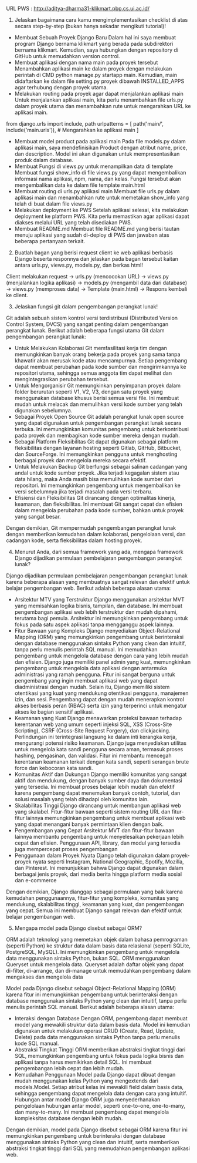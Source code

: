 URL PWS : http://aditya-dharma31-klikmart.pbp.cs.ui.ac.id/

1. Jelaskan bagaimana cara kamu mengimplementasikan checklist di atas secara step-by-step (bukan hanya sekadar mengikuti tutorial)!

- Membuat Sebuah Proyek Django Baru
Dalam hal ini saya membuat program Django bernama klikmart yang berada pada subdirektori bernama klikmart. Kemudian, saya hubungkan dengan repository di GitHub untuk memudahkan version control.
- Membuat aplikasi dengan nama main pada proyek tersebut
Menambahkan aplikasi main ke dalam proyek dengan melakukan perintah di CMD python manage.py startapp main. Kemudian, main didaftarkan ke dalam file setting.py proyek dibawah INSTALLED_APPS agar terhubung dengan proyek utama.
- Melakukan routing pada proyek agar dapat menjalankan aplikasi main
Untuk menjalankan aplikasi main, kita perlu menambahkan file urls.py dalam proyek utama dan menambahkan rute untuk mengarahkan URL ke aplikasi main.

from django.urls import include, path
urlpatterns = [
    path('main/', include('main.urls')),  # Mengarahkan ke aplikasi main
]

- Membuat model product pada aplikasi main
Pada file models.py dalam aplikasi main, saya mendefinisikan Product dengan atribut name, price, dan description. Model ini akan digunakan untuk mempresentasikan produk dalam database.
- Membuat Fungsi di views.py untuk menampilkan data di template
Membuat fungsi show_info di file views.py yang dapat mengembalikan informasi nama aplikasi, npm, nama, dan kelas. Fungsi tersebut akan mengembalikan data ke dalam file template main.html
- Membuat routing di urls.py aplikasi main
Membuat file urls.py dalam aplikasi main dan menambahkan rute untuk memetakan show_info yang telah di buat dalam file views.py
- Melakukan deployment ke PWS
Setelah aplikasi selesai, kita melakukan deployment ke platform PWS. Kita perlu memastikan agar aplikasi dapat diakses melalui URL yang telah disediakan PWS.
- Membuat README.md
Membuat file README.md yang berisi tautan menuju aplikasi yang sudah di-deploy di PWS dan jawaban atas beberapa pertanyaan terkait.



2. Buatlah bagan yang berisi request client ke web aplikasi berbasis Django beserta responnya dan jelaskan pada bagan tersebut kaitan antara urls.py, views.py, models.py, dan berkas html!

Client melakukan request ->  urls.py (mencocokan URL) -> views.py (menjalankan logika aplikasi) -> models.py (mengambil data dari database) -> views.py (memproses data) -> Template (main.html) -> Respons kembali ke client.



3. Jelaskan fungsi git dalam pengembangan perangkat lunak!

Git adalah sebuah sistem kontrol versi terdistribusi (Distributed Version Control System, DVCS) yang sangat penting dalam pengembangan perangkat lunak. Berikut adalah beberapa fungsi utama Git dalam pengembangan perangkat lunak:

- Untuk Melakukan Kolaborasi
Git memfasilitasi kerja tim dengan memungkinkan banyak orang bekerja pada proyek yang sama tanpa khawatir akan merusak kode atau mencampurnya. Setiap pengembang dapat membuat perubahan pada kode sumber dan mengirimkannya ke repositori utama, sehingga semua anggota tim dapat melihat dan mengintegrasikan perubahan tersebut.
- Untuk Mengorganisir
Git memungkinkan penyimpanan proyek dalam folder berurutan seperti V1, V2, V3, dengan satu proyek yang menggunakan database khusus berisi semua versi file. Ini membuat mudah untuk melacak dan memulihkan versi kode sumber yang telah digunakan sebelumnya.
- Sebagai Proyek Open Source
Git adalah perangkat lunak open source yang dapat digunakan untuk pengembangan perangkat lunak secara terbuka. Ini memungkinkan komunitas pengembang untuk berkontribusi pada proyek dan membagikan kode sumber mereka dengan mudah.
- Sebagai Platform Fleksibilitas
Git dapat digunakan sebagai platform fleksibilitas dengan layanan hosting seperti Gitlab, GitHub, Bitbucket, dan SourceForge. Ini memungkinkan pengguna untuk menghosting berbagai proyek dan mengelola mereka secara efektif.
- Untuk Melakukan Backup
Git berfungsi sebagai salinan cadangan yang andal untuk kode sumber proyek. Jika terjadi kegagalan sistem atau data hilang, maka Anda masih bisa memulihkan kode sumber dari repositori. Ini memungkinkan pengembang untuk mengembalikan ke versi sebelumnya jika terjadi masalah pada versi terbaru.
- Efisiensi dan Fleksibilitas
Git dirancang dengan optimalitas kinerja, keamanan, dan fleksibilitas. Ini membuat Git sangat cepat dan efisien dalam mengelola perubahan pada kode sumber, bahkan untuk proyek yang sangat besar.

Dengan demikian, Git mempermudah pengembangan perangkat lunak dengan memberikan kemudahan dalam kolaborasi, pengelolaan versi, dan cadangan kode, serta fleksibilitas dalam hosting proyek.



4. Menurut Anda, dari semua framework yang ada, mengapa framework Django dijadikan permulaan pembelajaran pengembangan perangkat lunak?

Django dijadikan permulaan pembelajaran pengembangan perangkat lunak karena beberapa alasan yang membuatnya sangat relevan dan efektif untuk belajar pengembangan web. Berikut adalah beberapa alasan utama:

- Arsitektur MTV yang Terstruktur
Django menggunakan arsitektur MVT yang memisahkan logika bisnis, tampilan, dan database. Ini membuat pengembangan aplikasi web lebih terstruktur dan mudah dipahami, terutama bagi pemula. Arsitektur ini memungkinkan pengembang untuk fokus pada satu aspek aplikasi tanpa mengganggu aspek lainnya.
- Fitur Bawaan yang Kompleks
Django menyediakan Object-Relational Mapping (ORM) yang memungkinkan pengembang untuk berinteraksi dengan database menggunakan sintaks Python yang clean dan intuitif, tanpa perlu menulis perintah SQL manual. Ini memudahkan pengembang untuk mengelola database dengan cara yang lebih mudah dan efisien. Django juga memiliki panel admin yang kuat, memungkinkan pengembang untuk mengelola data aplikasi dengan antarmuka administrasi yang ramah pengguna. Fitur ini sangat berguna untuk pengembang yang ingin membuat aplikasi web yang dapat diadministrasi dengan mudah. Selain itu, Django memiliki sistem otentikasi yang kuat yang mendukung otentikasi pengguna, manajemen izin, dan sesi. Pengembang dapat dengan mudah menerapkan kontrol akses berbasis peran (RBAC) serta izin yang terperinci untuk mengatur akses ke bagian sensitif aplikasi.
- Keamanan yang Kuat
Django menawarkan proteksi bawaan terhadap kerentanan web yang umum seperti injeksi SQL, XSS (Cross-Site Scripting), CSRF (Cross-Site Request Forgery), dan clickjacking. Perlindungan ini terintegrasi langsung ke dalam inti kerangka kerja, mengurangi potensi risiko keamanan. Django juga menyediakan utilitas untuk mengelola kata sandi pengguna secara aman, termasuk proses hashing, pengasinan, dan validasi. Fitur ini membantu mencegah kerentanan keamanan terkait dengan kata sandi, seperti serangan brute force dan kebocoran kata sandi.
- Komunitas Aktif dan Dukungan
Django memiliki komunitas yang sangat aktif dan mendukung, dengan banyak sumber daya dan dokumentasi yang tersedia. Ini membuat proses belajar lebih mudah dan efektif karena pengembang dapat menemukan banyak contoh, tutorial, dan solusi masalah yang telah dihadapi oleh komunitas lain.
- Skalabilitas Tinggi
Django dirancang untuk membangun aplikasi web yang skalabel. Fitur-fitur bawaan seperti sistem routing URL dan fitur-fitur lainnya memungkinkan pengembang untuk membuat aplikasi web yang dapat menangani banyak permintaan klien dengan baik.
- Pengembangan yang Cepat
Arsitektur MVT dan fitur-fitur bawaan lainnya membantu pengembang untuk menyelesaikan pekerjaan lebih cepat dan efisien. Penggunaan API, library, dan modul yang tersedia juga mempercepat proses pengembangan
- Penggunaan dalam Proyek Nyata
Django telah digunakan dalam proyek-proyek nyata seperti Instagram, National Geographic, Spotify, Mozilla, dan Pinterest. Ini menunjukkan bahwa Django dapat digunakan dalam berbagai jenis proyek, dari media berita hingga platform media sosial dan e-commerce

Dengan demikian, Django dianggap sebagai permulaan yang baik karena kemudahan penggunaannya, fitur-fitur yang kompleks, komunitas yang mendukung, skalabilitas tinggi, keamanan yang kuat, dan pengembangan yang cepat. Semua ini membuat Django sangat relevan dan efektif untuk belajar pengembangan web.



5. Mengapa model pada Django disebut sebagai ORM?

ORM adalah teknologi yang memetakan objek dalam bahasa pemrograman (seperti Python) ke struktur data dalam basis data relasional (seperti SQLite, PostgreSQL, MySQL). Ini memungkinkan pengembang untuk mengelola data menggunakan sintaks Python, bukan SQL. ORM menggunakan Queryset untuk mengelola data. Queryset adalah daftar objek yang dapat di-filter, di-arrange, dan di-manage untuk memudahkan pengembang dalam mengakses dan mengelola data

Model pada Django disebut sebagai Object-Relational Mapping (ORM) karena fitur ini memungkinkan pengembang untuk berinteraksi dengan database menggunakan sintaks Python yang clean dan intuitif, tanpa perlu menulis perintah SQL manual. Berikut adalah beberapa alasan utama:

- Interaksi dengan Database
Dengan ORM, pengembang dapat membuat model yang mewakili struktur data dalam basis data. Model ini kemudian digunakan untuk melakukan operasi CRUD (Create, Read, Update, Delete) pada data menggunakan sintaks Python tanpa perlu menulis kode SQL manual.
- Abstraksi Tingkat Tinggi
ORM memberikan abstraksi tingkat tinggi dari SQL, memungkinkan pengembang untuk fokus pada logika bisnis dan aplikasi tanpa harus memikirkan detail SQL. Ini membuat pengembangan lebih cepat dan lebih mudah.
- Kemudahan Penggunaan
Model pada Django dapat dibuat dengan mudah menggunakan kelas Python yang mengextends dari models.Model. Setiap atribut kelas ini mewakili field dalam basis data, sehingga pengembang dapat mengelola data dengan cara yang intuitif. Hubungan antar model Django ORM juga menyederhanakan pengelolaan hubungan antar model, seperti one-to-one, one-to-many, dan many-to-many. Ini membuat pengembang dapat mengelola kompleksitas database dengan lebih mudah.

Dengan demikian, model pada Django disebut sebagai ORM karena fitur ini memungkinkan pengembang untuk berinteraksi dengan database menggunakan sintaks Python yang clean dan intuitif, serta memberikan abstraksi tingkat tinggi dari SQL yang memudahkan pengembangan aplikasi web.


